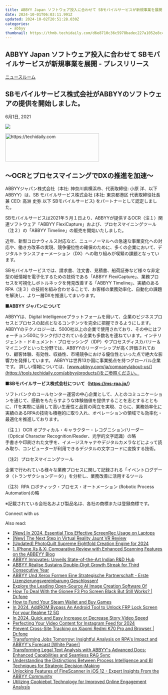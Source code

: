 ```yaml
---
title: ABBYY Japan ソフトウェア投入に合わせて SBモバイルサービスが新規事業を展開 - プレスリリース
date: 2024-10-01T06:03:11.991Z
updated: 2024-10-02T20:51:28.030Z
categories:
  - abbyy
thumbnail: https://thmb.techidaily.com/d6e8710c36c5978badec227a1052e8c4e84f42f10c18f1adcfe6fd4f956e57b1.jpg
---
```


## ABBYY Japan ソフトウェア投入に合わせて SBモバイルサービスが新規事業を展開 - プレスリリース

[ニュースルーム](https://tools.techidaily.com/abbyy/products/)

## SBモバイルサービス株式会社がABBYYのソフトウェアの提供を開始しました。

6月1日, 2021

![](https://content.abbyy.com/-/media/project/abbyy/abbyy/branchtemplates/shutterstock_1272462163_1296-x-729.jpg?h=729&iar=0&w=1296)

<!-- affiliate ads begin -->
<a href="https://laganoo.pxf.io/c/5597632/1528685/16446" target="_top" id="1528685">
  <img src="//a.impactradius-go.com/display-ad/16446-1528685" border="0" alt="https://techidaily.com" width="300" height="90"/>
</a>
<img height="0" width="0" src="https://laganoo.pxf.io/i/5597632/1528685/16446" style="position:absolute;visibility:hidden;" border="0" />
<!-- affiliate ads end -->

## ～OCRとプロセスマイニングでDXの推進を加速～

ABBYYジャパン株式会社（本社: 神奈川県横浜市、代表取締役: 小原 洋、以下 ABBYY）は、SB モバイルサービス株式会社 (本社: 東京都港区 代表取締役社長 兼 CEO: 高洲 史弥 以下 SBモバイルサービス) をパートナーとして認定しました。

SBモバイルサービスは2021年５月１日より、ABBYYが提供するOCR（注１）関連ソフトウェア「ABBYY FlexiCapture」および、プロセスマイニングツール（注２）の「ABBYY Timeline」の販売を開始いたしました。

近年、新型コロナウィルス対応など、ニューノーマルへの急速な事業変化への対応や、働き方改革の実現、競争優位性の確保のために、多くの企業において、デジタルトランスフォーメーション（DX）への取り組みが喫緊の課題となっています。

SBモバイルサービスでは、請求書、注文書、見積書、船荷証券など様々な非定型の紙情報を電子化するための技術である「ABBYY FlexiCapture」、業務プロセスを可視化しボトルネックを発見改善する「ABBYY Timeline」、実績のあるRPA（注３）の技術を組み合わせることで、お客様の業務効率化、自動化の課題を解決し、より一層DXを推進してまいります。

**■ABBYY ジャパンについて**

ABBYYは、Digital Intelligenceプラットフォームを用いて、企業のビジネスプロセスとプロセスの起点となるコンテンツを完全に把握できるようにします。 ABBYYのテクノロジーは、5000社以上の企業で使用されており、その中にはフォーチュン500にランク付けされている企業も多数名を連ねています。インテリジェント・ドキュメント・プロセッシング（IDP）やプロセスディスカバリー＆マイニングといった分野では、ABBYYのリーダーシップが高く評価されており、顧客体験、有効性、収益性、市場競争における優位性といった点で絶大な影響力を発揮しています。 ABBYYは世界13か国に事業拠点を持つグローバル企業です。 詳しい情報については、[www.abbyy.com/ja/company/about-us/](https://tools.techidaily.com/abbyy/products/)をご参照ください。

**■SBモバイルサービス株式会社について（<https://ms-rpa.jp/>）**

ソフトバンクのコールセンター運営の中心企業として、人とのコミュニケーションを通じて、感動をもたらすような体験価値を提供することを志とするとともに、ITを実際に活用して高い生産性と品質の両立を実現、さらに、業務効率化に実績のあるRPAの技術も積極的に取り入れ、オペレーションの領域でも効率化・最適化を推進しております。

（注１）OCR オプティカル・キャラクター・レコグニション/リーダー（Optical Character Recognition/Reader、光学的文字認識）の略  
手書きや印刷された文字を、イメージスキャナやデジタルカメラなどによって読み取り、コンピューターが利用できるデジタルの文字コードに変換する技術。

（注2）プロセスマイニングツール 

企業で行われている様々な業務プロセスに関して記録される「イベントログデータ（トランザクションデータ）」を分析し、業務改善に活用するツール 

（注3）RPA ロボティック・プロセス・オートメーション (Robotic Process Automation)の略

※記載されている会社名および製品名は、各社の商標または登録商標です。

  
Connect with us

<ins class="adsbygoogle"
     style="display:block"
     data-ad-format="autorelaxed"
     data-ad-client="ca-pub-7571918770474297"
     data-ad-slot="1223367746"></ins>

<ins class="adsbygoogle"
     style="display:block"
     data-ad-client="ca-pub-7571918770474297"
     data-ad-slot="8358498916"
     data-ad-format="auto"
     data-full-width-responsive="true"></ins>

<span class="atpl-alsoreadstyle">Also read:</span>
<div><ul>
<li><a href="https://screen-activity-recording.techidaily.com/new-in-2024-essential-tips-effective-screenrec-usage-on-laptops/"><u>[New] In 2024, Essential Tips Effective ScreenRec Usage on Laptops</u></a></li>
<li><a href="https://fox-boxes.techidaily.com/new-the-next-step-in-virtual-reality-jaunt-vr-review/"><u>[New] The Next Step in Virtual Reality Jaunt VR Review</u></a></li>
<li><a href="https://fox-cloud.techidaily.com/updated-photoquilt-supreme-eightfold-creation-engine-for-2024/"><u>[Updated] PhotoQuilt Supreme Eightfold Creation Engine for 2024</u></a></li>
<li><a href="https://solve-marvelous.techidaily.com/1-iphone-xs-and-x-comparative-review-with-enhanced-scanning-features-on-the-abbeyy-blog/"><u>1. IPhone Xs & X: Comparative Review with Enhanced Scanning Features on the ABBEYY Blog</u></a></li>
<li><a href="https://solve-marvelous.techidaily.com/abbyy-innovates-unveils-state-of-the-art-indian-randd-hub/"><u>ABBYY Innovates: Unveils State-of-the-Art Indian R&D Hub</u></a></li>
<li><a href="https://solve-marvelous.techidaily.com/abbyy-realise-sustains-double-digit-growth-streak-for-third-consecutive-year/"><u>ABBYY Réalise Sustains Double-Digit Growth Streak for Third Consecutive Year</u></a></li>
<li><a href="https://solve-marvelous.techidaily.com/abbyy-und-xerox-formen-eine-strategische-partnerschaft-erste-lizenzierungsvereinbarung-geschlossen/"><u>ABBYY Und Xerox Formen Eine Strategische Partnerschaft - Erste Lizenzierungsvereinbarung Geschlossen!</u></a></li>
<li><a href="https://tech-revival.techidaily.com/explore-the-leading-open-source-ai-image-creation-software-of/"><u>Explore the Leading Open-Source AI Image Creation Software Of</u></a></li>
<li><a href="https://change-location.techidaily.com/how-to-deal-with-the-gionee-f3-pro-screen-black-but-still-works-drfone-by-drfone-fix-android-problems-fix-android-problems/"><u>How To Deal With the Gionee F3 Pro Screen Black But Still Works? | Dr.fone</u></a></li>
<li><a href="https://games-able.techidaily.com/how-to-fund-your-steam-wallet-and-buy-games/"><u>How to Fund Your Steam Wallet and Buy Games</u></a></li>
<li><a href="https://bypass-frp.techidaily.com/in-2024-addrom-bypass-an-android-tool-to-unlock-frp-lock-screen-for-your-realme-12-5g-by-drfone-android/"><u>In 2024, AddROM Bypass An Android Tool to Unlock FRP Lock Screen For your Realme 12 5G</u></a></li>
<li><a href="https://extra-skills.techidaily.com/in-2024-quick-and-easy-increase-or-decrease-story-video-speed/"><u>In 2024, Quick and Easy Increase or Decrease Story Video Speed</u></a></li>
<li><a href="https://facebook-video-recording.techidaily.com/perfecting-your-video-content-for-instagram-feed-for-2024/"><u>Perfecting Your Video Content for Instagram Feed for 2024</u></a></li>
<li><a href="https://fake-location.techidaily.com/prevent-cross-site-tracking-on-xiaomi-redmi-k70-pro-and-browser-drfone-by-drfone-virtual-android/"><u>Prevent Cross-Site Tracking on Xiaomi Redmi K70 Pro and Browser | Dr.fone</u></a></li>
<li><a href="https://solve-marvelous.techidaily.com/transforming-jobs-tomorrow-insightful-analysis-on-rpas-impact-and-abbyys-forecast-white-paper/"><u>Transforming Jobs Tomorrow: Insightful Analysis on RPA's Impact and ABBYY's Forecast [White Paper]</u></a></li>
<li><a href="https://solve-marvelous.techidaily.com/transforming-legal-text-analysis-with-abbyys-advanced-docs-enhanced-capabilities-and-seamless-rag-sync/"><u>Transforming Legal Text Analysis with ABBYY's Advanced Docs: Enhanced Capabilities and Seamless RAG Sync</u></a></li>
<li><a href="https://solve-marvelous.techidaily.com/understanding-the-distinctions-between-process-intelligence-and-bi-techniques-for-strategic-decision-making/"><u>Understanding the Distinctions Between Process Intelligence and BI Techniques for Strategic Decision-Making</u></a></li>
<li><a href="https://solve-marvelous.techidaily.com/unlocking-features-of-finescanner-in-ios-12-expert-insights-from-the-abbyy-community/"><u>Unlocking Features of FineScanner in iOS 12 - Expert Insights From the ABBYY Community</u></a></li>
<li><a href="https://solve-marvelous.techidaily.com/utilizing-cookiebot-technology-for-improved-online-engagement-analysis/"><u>Utilizing Cookiebot Technology for Improved Online Engagement Analysis</u></a></li>
</ul></div>

